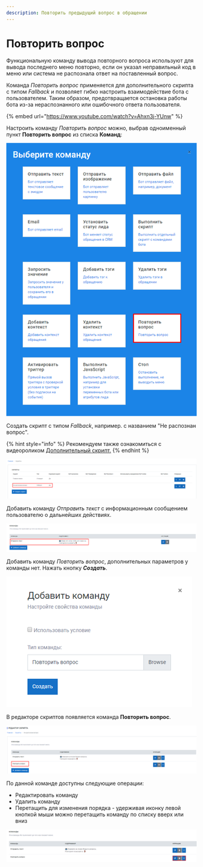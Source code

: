 ```yaml
---
description: Повторить предыдущий вопрос в обращении
---
```


# Повторить вопрос

Функциональную команду вывода повторного вопроса используют для вывода последнего меню повторно, если он указал неправильный код в меню или система не распознала ответ на поставленный вопрос.

Команда _Повторить вопрос_ применяется для дополнительного скрипта с типом _Fallback_ и позволяет гибко настроить взаимодействие бота с пользователем. Таким образом, предотвращается остановка работы бота из-за нераспознанного или ошибочного ответа пользователя.

{% embed url="https://www.youtube.com/watch?v=Ahxn3j-YUnw" %}

Настроить команду _Повторить вопрос_ можно, выбрав одноименный пункт **Повторить вопрос** из списка **Команд**:

![&#x421;&#x43F;&#x438;&#x441;&#x43E;&#x43A; &#x43A;&#x43E;&#x43C;&#x430;&#x43D;&#x434;](../.gitbook/assets/izobrazhenie%20%28369%29.png)

Создать скрипт с типом _Fallback_, например. с названием "Не распознан вопрос".

{% hint style="info" %}
 Рекомендуем также ознакомиться с видеороликом [Дополнительный скрипт.](https://www.youtube.com/watch?v=4RBIp9DaVJs)
{% endhint %}

![](../.gitbook/assets/izobrazhenie%20%28355%29.png)

 Добавить команду _Отправить текст_ с информационным сообщением пользователю о дальнейших действиях.

![&#x41A;&#x43E;&#x43C;&#x430;&#x43D;&#x434;&#x430; &quot;&#x41E;&#x442;&#x43F;&#x440;&#x430;&#x432;&#x438;&#x442;&#x44C; &#x442;&#x435;&#x43A;&#x441;&#x442;&quot;](../.gitbook/assets/image%20%2894%29.png)

Добавить команду _Повторить вопрос_, дополнительных параметров у команды нет. Нажать кнопку _**Создать**_.

![](../.gitbook/assets/image%20%28172%29.png)

В редакторе скриптов появляется команда **Повторить вопрос**.

![&#x41A;&#x43E;&#x43C;&#x430;&#x43D;&#x434;&#x430; &#x432; &#x440;&#x435;&#x434;&#x430;&#x43A;&#x442;&#x43E;&#x440;&#x435; &#x441;&#x43A;&#x440;&#x438;&#x43F;&#x442;&#x43E;&#x432;](../.gitbook/assets/image%20%2874%29.png)

По данной команде доступны следующие операции:

* Редактировать команду
* Удалить команду
* Перетащить для изменения порядка - удерживая иконку левой кнопкой мыши можно перетащить команду по списку вверх или вниз

![&#x41E;&#x43F;&#x435;&#x440;&#x430;&#x446;&#x438;&#x438; &#x434;&#x43B;&#x44F; &#x43A;&#x43E;&#x43C;&#x430;&#x43D;&#x434;&#x44B; &quot;&#x41F;&#x43E;&#x432;&#x442;&#x43E;&#x440;&#x438;&#x442;&#x44C; &#x432;&#x43E;&#x43F;&#x440;&#x43E;&#x441;&quot;](../.gitbook/assets/image%20%2821%29.png)

